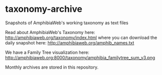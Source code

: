 # taxonomy-archive
Snapshots of AmphibiaWeb's working taxonomy as text files

Read about AmphibiaWeb's Taxonomy here: http://amphibiaweb.org/taxonomy/index.html where you can download the daily snapshot here: http://amphibiaweb.org/amphib_names.txt

We have a Family Tree visualization here:
http://amphibiaweb.org:8000/taxonomy/amphibia_familytree_sum_v3.png

Monthly archives are stored in this repository.

